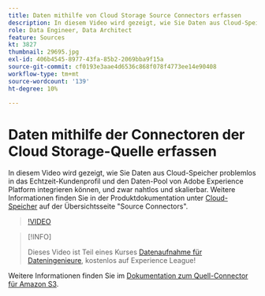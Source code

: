 ```yaml
---
title: Daten mithilfe von Cloud Storage Source Connectors erfassen
description: In diesem Video wird gezeigt, wie Sie Daten aus Cloud-Speicher problemlos in das Echtzeit-Kundenprofil und den Daten-Pool von Adobe Experience Platform integrieren können, und zwar nahtlos und skalierbar.
role: Data Engineer, Data Architect
feature: Sources
kt: 3827
thumbnail: 29695.jpg
exl-id: 406b4545-8977-43fa-85b2-2069bba9f15a
source-git-commit: cf0193e3aae4d6536c868f078f4773ee14e90408
workflow-type: tm+mt
source-wordcount: '139'
ht-degree: 10%

---
```


# Daten mithilfe der Connectoren der Cloud Storage-Quelle erfassen

In diesem Video wird gezeigt, wie Sie Daten aus Cloud-Speicher problemlos in das Echtzeit-Kundenprofil und den Daten-Pool von Adobe Experience Platform integrieren können, und zwar nahtlos und skalierbar. Weitere Informationen finden Sie in der Produktdokumentation unter [Cloud-Speicher](https://experienceleague.adobe.com/docs/experience-platform/sources/home.html?lang=en#cloud-storage) auf der Übersichtsseite &quot;Source Connectors&quot;.

>[!VIDEO](https://video.tv.adobe.com/v/29695?quality=12&learn=on)

>[!INFO]
>
> Dieses Video ist Teil eines Kurses [Datenaufnahme für Dateningenieure](https://experienceleague.adobe.com/?recommended=ExperiencePlatform-D-1-2020.1.dataingestion?lang=de), kostenlos auf Experience League!

Weitere Informationen finden Sie im [Dokumentation zum Quell-Connector für Amazon S3](https://experienceleague.adobe.com/docs/experience-platform/sources/ui-tutorials/create/cloud-storage/s3.html?lang=de).
